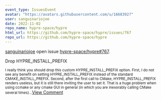 ```yaml
---
event_type: IssuesEvent
avatar: "https://avatars.githubusercontent.com/u/1668392?"
user: sanguinariojoe
date: 2022-11-02
repo_name: hypre-space/hypre
html_url: https://github.com/hypre-space/hypre/issues/767
repo_url: https://github.com/hypre-space/hypre
---
```


<a href='https://github.com/sanguinariojoe' target='_blank'>sanguinariojoe</a> open issue <a href='https://github.com/hypre-space/hypre/issues/767' target='_blank'>hypre-space/hypre#767</a>.

<p>Drop HYPRE_INSTALL_PREFIX</p><small>I really think you should drop this custom HYPRE_INSTALL_PREFIX option. First, I do not see any benefit on setting HYPRE_INSTALL_PREFIX instead of the standard CMAKE_INSTALL_PREFIX. Second, after the first call to CMake, HYPRE_INSTALL_PREFIX renders useless, but it is still there inviting the user to set it. That is a huge problem when using ccmake or any cmake GUI in general (in which you are inexorably calling CMake several times)...</small><a href='https://github.com/hypre-space/hypre/issues/767' target='_blank'>View Comment</a>